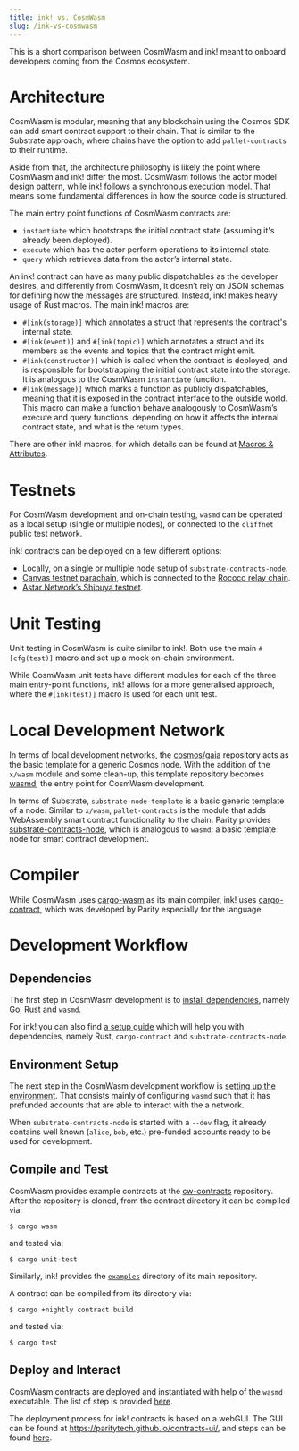 ```yaml
---
title: ink! vs. CosmWasm
slug: /ink-vs-cosmwasm
---
```


This is a short comparison between CosmWasm and ink! meant to onboard developers coming 
from the Cosmos ecosystem.

# Architecture

CosmWasm is modular, meaning that any blockchain using the Cosmos SDK can add smart 
contract support to their chain. That is similar to the Substrate approach, where chains
have the option to add `pallet-contracts` to their runtime.

Aside from that, the architecture philosophy is likely the point where CosmWasm and ink!
differ the most. CosmWasm follows the actor model design pattern, while ink! follows a 
synchronous execution model. That means some fundamental differences in how the source 
code is structured.

The main entry point functions of CosmWasm contracts are:
- `instantiate` which bootstraps the initial contract state (assuming it's already been 
deployed).
- `execute` which has the actor perform operations to its internal state.
- `query` which retrieves data from the actor’s internal state.

An ink! contract can have as many public dispatchables as the developer desires, and 
differently from CosmWasm, it doesn’t rely on JSON schemas for defining how the messages
are structured. Instead, ink! makes heavy usage of Rust macros. The main ink! macros are:
- `#[ink(storage)]` which annotates a struct that represents the contract's internal state.
- `#[ink(event)]` and `#[ink(topic)]` which annotates a struct and its members as the 
events and topics that the contract might emit.
- `#[ink(constructor)]` which is called when the contract is deployed, and is responsible
for bootstrapping the initial contract state into the storage. It is analogous to the 
CosmWasm `instantiate` function.
- `#[ink(message)]` which marks a function as publicly dispatchables, meaning that it is
exposed in the contract interface to the outside world. This macro can make a function 
behave analogously to CosmWasm’s execute and query functions, depending on how it affects
the internal contract state, and what is the return types.

There are other ink! macros, for which details can be found at [Macros & Attributes](/macros-attributes).

# Testnets

For CosmWasm development and on-chain testing, `wasmd` can be operated as a local setup
(single or multiple nodes), or connected to the `cliffnet` public test network.

ink! contracts can be deployed on a few different options:
- Locally, on a single or multiple node setup of `substrate-contracts-node`.
- [Canvas testnet parachain](https://polkadot.js.org/apps/?rpc=wss%3A%2F%2Frococo-canvas-rpc.polkadot.io#/explorer), which is connected to the [Rococo relay chain](https://polkadot.js.org/apps/?rpc=wss%3A%2F%2Frococo-rpc.polkadot.io#/explorer).
- [Astar Network’s Shibuya testnet](https://docs.astar.network/maintain/collator/shibuya-network/).

# Unit Testing

Unit testing in CosmWasm is quite similar to ink!. Both use the main `#[cfg(test)]` macro
and set up a mock on-chain environment.

While CosmWasm unit tests have different modules for each of the three main entry-point 
functions, ink! allows for a more generalised approach, where the `#[ink(test)]` macro 
is used for each unit test.

# Local Development Network

In terms of local development networks, the [cosmos/gaia](https://github.com/cosmos/gaia) 
repository acts as the basic template for a generic Cosmos node. With the addition of the
`x/wasm` module and some clean-up, this template repository becomes [wasmd](https://github.com/CosmWasm/wasmd),
the entry point for CosmWasm development.

In terms of Substrate, `substrate-node-template` is a basic generic template of a node. 
Similar to `x/wasm`, `pallet-contracts` is the module that adds WebAssembly smart 
contract functionality to the chain. Parity provides [substrate-contracts-node](https://github.com/paritytech/substrate-contracts-node), 
which is analogous to `wasmd`: a basic template node for smart contract development.

# Compiler

While CosmWasm uses [cargo-wasm](https://docs.rs/crate/cargo-wasm/latest) as its main compiler, 
ink! uses [cargo-contract](https://github.com/paritytech/cargo-contract), which was developed 
by Parity especially for the language.

# Development Workflow

## Dependencies

The first step in CosmWasm development is to [install dependencies](https://docs.cosmwasm.com/docs/1.0/getting-started/installation),
namely Go, Rust and `wasmd`.

For ink! you can also find [a setup guide](/getting-started/setup) which will help you with dependencies, namely
Rust, `cargo-contract` and `substrate-contracts-node`.

## Environment Setup

The next step in the CosmWasm development workflow is [setting up the environment](https://docs.cosmwasm.com/docs/1.0/getting-started/setting-env).
That consists mainly of configuring `wasmd` such that it has prefunded accounts that are
able to interact with the a network.

When `substrate-contracts-node` is started with a `--dev` flag, it already contains 
well known (`alice`, `bob`, etc.) pre-funded accounts ready to be used for development.

## Compile and Test

CosmWasm provides example contracts at the [cw-contracts](https://github.com/InterWasm/cw-contracts) repository.
After the repository is cloned, from the contract directory it can be compiled via:
```
$ cargo wasm
```

and tested via:
```
$ cargo unit-test
```

Similarly, ink! provides the [`examples`](https://github.com/paritytech/ink/tree/master/examples) 
directory of its main repository.

A contract can be compiled from its directory via:
```
$ cargo +nightly contract build
```

and tested via:
```
$ cargo test
```

## Deploy and Interact

CosmWasm contracts are deployed and instantiated with help of the `wasmd` executable.
The list of step is provided [here](https://docs.cosmwasm.com/docs/1.0/getting-started/interact-with-contract).

The deployment process for ink! contracts is based on a webGUI.
The GUI can be found at https://paritytech.github.io/contracts-ui/, and steps can be found
[here](/getting-started/deploy-your-contract).
